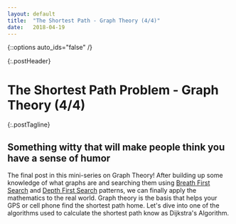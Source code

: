 ```yaml
---
layout: default
title:  "The Shortest Path - Graph Theory (4/4)"
date:   2018-04-19
---
```

{::options auto_ids="false" /}

{:.postHeader}
# The Shortest Path Problem - Graph Theory (4/4)

{:.postTagline}
## Something witty that will make people think you have a sense of humor

<!--excerpt.start-->
 The final post in this mini-series on Graph Theory! After building up some knowledge of what graphs are and searching them using [Breath First Search](https://sarahawilson.github.io/2018/04/19/BFS_graphs.html) and [Depth First Search](https://sarahawilson.github.io/2018/04/19/DFS_graphs.html) patterns, we can finally apply the mathematics to the real world. Graph theory is the basis that helps your GPS or cell phone find the shortest path home. Let's dive into one of the algorithms used to calculate the shortest path know as Dijkstra's Algorithm.
<!--excerpt.end-->
